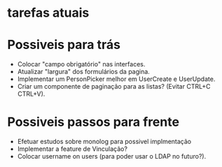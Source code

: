 # tarefas atuais

# Possiveis para trás

-   Colocar "campo obrigatório" nas interfaces.
-   Atualizar "largura" dos formulários da pagina.
-   Implementar um PersonPicker melhor em UserCreate e UserUpdate.
-   Criar um componente de paginação para as listas? (Evitar CTRL+C CTRL+V).

# Possiveis passos para frente

-   Efetuar estudos sobre monolog para possivel implmentação
-   Implementar a feature de Vinculação?
-   Colocar username on users (para poder usar o LDAP no futuro?).
